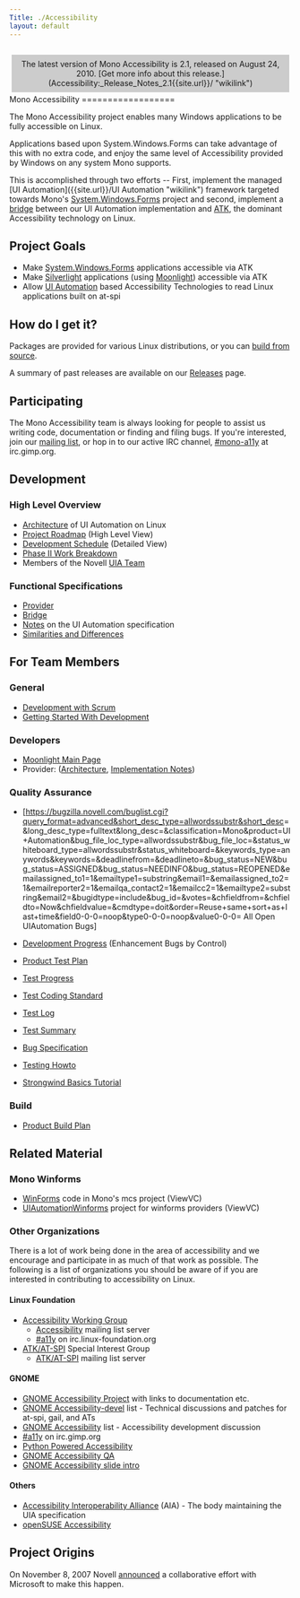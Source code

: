```yaml
---
Title: ./Accessibility
layout: default
---
```


<div style="background: #cccccc; padding: 8px; margin: 2em 4px 4px 4px; text-align: center;">
The latest version of Mono Accessibility is 2.1, released on August 24,
2010. [Get more info about this
release.](Accessibility:_Release_Notes_2.1{{site.url}}/ "wikilink")

</div>
Mono Accessibility
==================

The Mono Accessibility project enables many Windows applications to be
fully accessible on Linux.

Applications based upon System.Windows.Forms can take advantage of this
with no extra code, and enjoy the same level of Accessibility provided
by Windows on any system Mono supports.

This is accomplished through two efforts -- First, implement the managed
[UI Automation]({{site.url}}/UI Automation "wikilink") framework targeted towards
Mono's [System.Windows.Forms]({{site.url}}/Winforms "wikilink") project and second,
implement a [bridge]({{site.url}}/Accessibility:_UiaAtkBridge "wikilink") between our
UI Automation implementation and
[ATK](http://www.linuxfoundation.org/en/Accessibility/ATK), the dominant
Accessibility technology on Linux.

Project Goals
-------------

-   Make [System.Windows.Forms]({{site.url}}/WinForms "wikilink") applications
    accessible via ATK
-   Make [Silverlight](http://silverlight.net/) applications (using
    [Moonlight]({{site.url}}/Moonlight "wikilink")) accessible via ATK
-   Allow [UI Automation]({{site.url}}/UI_Automation "wikilink") based Accessibility
    Technologies to read Linux applications built on at-spi

How do I get it?
----------------

Packages are provided for various Linux distributions, or you can [build
from source]({{site.url}}/Accessibility:_Installing_From_Source "wikilink").

A summary of past releases are available on our
[Releases]({{site.url}}/Accessibility:_Releases "wikilink") page.

Participating
-------------

The Mono Accessibility team is always looking for people to assist us
writing code, documentation or finding and filing bugs. If you're
interested, join our [mailing
list](http://forge.novell.com/mailman/listinfo/mono-a11y), or hop in to
our active IRC channel, [\#mono-a11y](irc://irc.gimp.org/mono-a11y) at
irc.gimp.org.

Development
-----------

### High Level Overview

-   [Architecture]({{site.url}}/Accessibility:_Architecture "wikilink") of UI
    Automation on Linux
-   [Project Roadmap]({{site.url}}/Accessibility:_Roadmap "wikilink") (High Level
    View)
-   [Development Schedule]({{site.url}}/Accessibility:_Project_Schedule "wikilink")
    (Detailed View)
-   [Phase II Work
    Breakdown]({{site.url}}/Accessibility:_Phase_II_Work_Breakdown "wikilink")
-   Members of the Novell [UIA Team]({{site.url}}/Accessibility:_Team "wikilink")

### Functional Specifications

-   [Provider]({{site.url}}/Accessibility:_Provider_Functional_Specification "wikilink")
-   [Bridge]({{site.url}}/Accessibility:_Bridge_Functional_Specification "wikilink")
-   [Notes]({{site.url}}/Accessibility:_Specification_Notes "wikilink") on the UI
    Automation specification
-   [Similarities and
    Differences]({{site.url}}/Accessibility:_Similarities_and_Differences "wikilink")

For Team Members
----------------

### General

-   [Development with Scrum]({{site.url}}/Accessibility:_Scrum "wikilink")
-   [Getting Started With
    Development]({{site.url}}/Accessibility:_Getting_Started_With_Development "wikilink")

### Developers

-   [ Moonlight Main Page]({{site.url}}/Accessibility:_Moonlight "wikilink")
-   Provider:
    ([Architecture]({{site.url}}/Accessibility:_Winforms_Implementation "wikilink"),
    [Implementation Notes]({{site.url}}/Accessibility:_Implementation "wikilink"))

### Quality Assurance

-   [<https://bugzilla.novell.com/buglist.cgi?query_format=advanced&short_desc_type=allwordssubstr&short_desc>=&long\_desc\_type=fulltext&long\_desc=&classification=Mono&product=UI+Automation&bug\_file\_loc\_type=allwordssubstr&bug\_file\_loc=&status\_whiteboard\_type=allwordssubstr&status\_whiteboard=&keywords\_type=anywords&keywords=&deadlinefrom=&deadlineto=&bug\_status=NEW&bug\_status=ASSIGNED&bug\_status=NEEDINFO&bug\_status=REOPENED&emailassigned\_to1=1&emailtype1=substring&email1=&emailassigned\_to2=1&emailreporter2=1&emailqa\_contact2=1&emailcc2=1&emailtype2=substring&email2=&bugidtype=include&bug\_id=&votes=&chfieldfrom=&chfieldto=Now&chfieldvalue=&cmdtype=doit&order=Reuse+same+sort+as+last+time&field0-0-0=noop&type0-0-0=noop&value0-0-0=
    All Open UIAutomation Bugs]
-   [Development
    Progress]({{site.url}}/Accessibility:_Development_Progress "wikilink")
    (Enhancement Bugs by Control)

-   [Product Test Plan]({{site.url}}/Accessibility:_Test_Plan "wikilink")
-   [Test
    Progress]({{site.url}}/Accessibility:_Test_Plan_WinForms_Controls "wikilink")
-   [Test Coding
    Standard]({{site.url}}/Accessibility:_Test_Coding_Standard "wikilink")
-   [Test Log]({{site.url}}/Accessibility:_Test_Log "wikilink")
-   [Test Summary]({{site.url}}/Accessibility:_Test_Summary "wikilink")
-   [Bug Specification]({{site.url}}/Accessibility:_Bug_Specification "wikilink")
-   [Testing Howto]({{site.url}}/Accessibility:_Testing_Howto "wikilink")
-   [Strongwind Basics
    Tutorial]({{site.url}}/Accessibility:_Strongwind_Basics "wikilink")

### Build

-   [Product Build Plan]({{site.url}}/Accessibility:_Build_Plan "wikilink")

Related Material
----------------

### Mono Winforms

-   [WinForms](http://github.com/mono/winforms) code in Mono's mcs
    project (ViewVC)
-   [UIAutomationWinforms](http://github.com/mono/uia2atk) project for
    winforms providers (ViewVC)

### Other Organizations

There is a lot of work being done in the area of accessibility and we
encourage and participate in as much of that work as possible. The
following is a list of organizations you should be aware of if you are
interested in contributing to accessibility on Linux.

#### Linux Foundation

-   [Accessibility Working
    Group](http://www.linux-foundation.org/en/Accessibility)
    -   [Accessibility](https://lists.linux-foundation.org/mailman/listinfo/accessibility)
        mailing list server
    -   [\#a11y](irc://irc.linux-foundation.org/a11y) on
        irc.linux-foundation.org
-   [ATK/AT-SPI](http://www.linux-foundation.org/en/Accessibility/ATK/AT-SPI)
    Special Interest Group
    -   [ATK/AT-SPI](https://lists.linux-foundation.org/mailman/listinfo/accessibility-atspi)
        mailing list server

#### GNOME

-   [GNOME Accessibility Project](http://live.gnome.org/GAP) with links
    to documentation etc.
-   [GNOME
    Accessibility-devel](http://mail.gnome.org/mailman/listinfo/gnome-accessibility-devel)
    list - Technical discussions and patches for at-spi, gail, and ATs
-   [GNOME
    Accessibility](http://mail.gnome.org/mailman/listinfo/gnome-accessibility-list)
    list - Accessibility development discussion
-   [\#a11y](irc://irc.gimp.org/a11y) on irc.gimp.org
-   [Python Powered
    Accessibility](http://live.gnome.org/Accessibility/PythonPoweredAccessibility)
-   [GNOME Accessibility
    QA](http://developer.gnome.org/projects/gap/testing/index.html)
-   [GNOME Accessibility slide
    intro](http://developer.gnome.org/projects/gap/presentations/GUAD3C/keynote/start.html)

#### Others

-   [Accessibility Interoperability
    Alliance](http://accessinteropalliance.org) (AIA) - The body
    maintaining the UIA specification
-   [openSUSE Accessibility](http://en.opensuse.org/Accessibility)

Project Origins
---------------

On November 8, 2007 Novell
[announced](http://www.novell.com/news/press/microsoft-and-novell-celebrate-year-of-interoperability-expand-collaboration-agreement)
a collaborative effort with Microsoft to make this happen.
